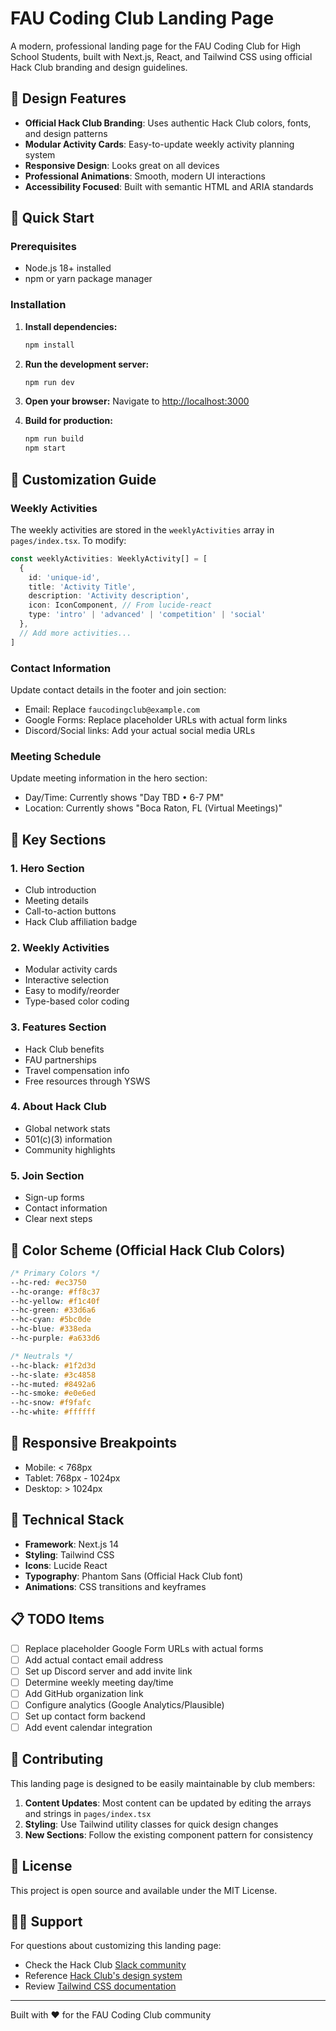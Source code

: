 # FAU Coding Club Landing Page

A modern, professional landing page for the FAU Coding Club for High School Students, built with Next.js, React, and Tailwind CSS using official Hack Club branding and design guidelines.

## 🎨 Design Features

- **Official Hack Club Branding**: Uses authentic Hack Club colors, fonts, and design patterns
- **Modular Activity Cards**: Easy-to-update weekly activity planning system
- **Responsive Design**: Looks great on all devices
- **Professional Animations**: Smooth, modern UI interactions
- **Accessibility Focused**: Built with semantic HTML and ARIA standards

## 🚀 Quick Start

### Prerequisites
- Node.js 18+ installed
- npm or yarn package manager

### Installation

1. **Install dependencies:**
   ```bash
   npm install
   ```

2. **Run the development server:**
   ```bash
   npm run dev
   ```

3. **Open your browser:**
   Navigate to [http://localhost:3000](http://localhost:3000)

4. **Build for production:**
   ```bash
   npm run build
   npm start
   ```

## 📝 Customization Guide

### Weekly Activities
The weekly activities are stored in the `weeklyActivities` array in `pages/index.tsx`. To modify:

```typescript
const weeklyActivities: WeeklyActivity[] = [
  {
    id: 'unique-id',
    title: 'Activity Title',
    description: 'Activity description',
    icon: IconComponent, // From lucide-react
    type: 'intro' | 'advanced' | 'competition' | 'social'
  },
  // Add more activities...
]
```

### Contact Information
Update contact details in the footer and join section:
- Email: Replace `faucodingclub@example.com`
- Google Forms: Replace placeholder URLs with actual form links
- Discord/Social links: Add your actual social media URLs

### Meeting Schedule
Update meeting information in the hero section:
- Day/Time: Currently shows "Day TBD • 6-7 PM"
- Location: Currently shows "Boca Raton, FL (Virtual Meetings)"

## 🎯 Key Sections

### 1. Hero Section
- Club introduction
- Meeting details
- Call-to-action buttons
- Hack Club affiliation badge

### 2. Weekly Activities
- Modular activity cards
- Interactive selection
- Easy to modify/reorder
- Type-based color coding

### 3. Features Section
- Hack Club benefits
- FAU partnerships
- Travel compensation info
- Free resources through YSWS

### 4. About Hack Club
- Global network stats
- 501(c)(3) information
- Community highlights

### 5. Join Section
- Sign-up forms
- Contact information
- Clear next steps

## 🌈 Color Scheme (Official Hack Club Colors)

```css
/* Primary Colors */
--hc-red: #ec3750
--hc-orange: #ff8c37
--hc-yellow: #f1c40f
--hc-green: #33d6a6
--hc-cyan: #5bc0de
--hc-blue: #338eda
--hc-purple: #a633d6

/* Neutrals */
--hc-black: #1f2d3d
--hc-slate: #3c4858
--hc-muted: #8492a6
--hc-smoke: #e0e6ed
--hc-snow: #f9fafc
--hc-white: #ffffff
```

## 📱 Responsive Breakpoints

- Mobile: < 768px
- Tablet: 768px - 1024px
- Desktop: > 1024px

## 🔧 Technical Stack

- **Framework**: Next.js 14
- **Styling**: Tailwind CSS
- **Icons**: Lucide React
- **Typography**: Phantom Sans (Official Hack Club font)
- **Animations**: CSS transitions and keyframes

## 📋 TODO Items

- [ ] Replace placeholder Google Form URLs with actual forms
- [ ] Add actual contact email address
- [ ] Set up Discord server and add invite link
- [ ] Determine weekly meeting day/time
- [ ] Add GitHub organization link
- [ ] Configure analytics (Google Analytics/Plausible)
- [ ] Set up contact form backend
- [ ] Add event calendar integration

## 🤝 Contributing

This landing page is designed to be easily maintainable by club members:

1. **Content Updates**: Most content can be updated by editing the arrays and strings in `pages/index.tsx`
2. **Styling**: Use Tailwind utility classes for quick design changes
3. **New Sections**: Follow the existing component pattern for consistency

## 📄 License

This project is open source and available under the MIT License.

## 🙋‍♂️ Support

For questions about customizing this landing page:
- Check the Hack Club [Slack community](https://hackclub.com/slack)
- Reference [Hack Club's design system](https://theme.hackclub.com/)
- Review [Tailwind CSS documentation](https://tailwindcss.com/docs)

---

Built with ❤️ for the FAU Coding Club community
